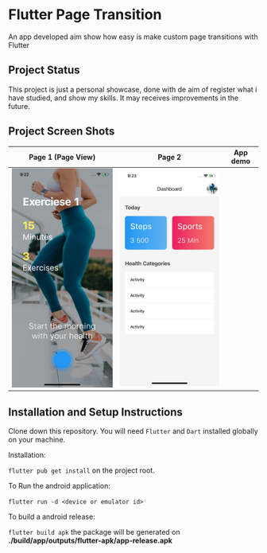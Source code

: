 # Flutter Page Transition

An app developed aim show  how easy is make custom page transitions with Flutter

## Project Status

This project is just a personal showcase, done with de aim of register what i have studied, and show my skills. It may receives improvements in the future.

## Project Screen Shots

| Page 1 (Page View)             | Page 2                         | App demo                                                           |
| ------------------------------ | ------------------------------ | ------------------------------------------------------------------ |
| <img title="" src="assets/screenshot/one.png" alt="" width="305">  | <img title="" src="assets/screenshot/two.png" alt="" width="305"> | <img title="" src="assets/screenshot/app.gif" alt="" width="305"> |

## Installation and Setup Instructions

Clone down this repository. You will need `Flutter` and `Dart` installed globally on your machine.

Installation:

`flutter pub get install` on the project root.

To Run the android application:

`flutter run -d <device or emulator id>`

To build a android release:

`flutter build apk` the package will be generated on **./build/app/outputs/flutter-apk/app-release.apk**
